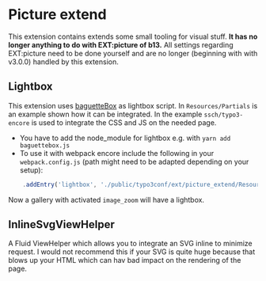 Picture extend
==============================================================

This extension contains extends some small tooling for visual stuff.
**It has no longer anything to do with EXT:picture of b13.** All settings regarding EXT:picture
need to be done yourself and are no longer (beginning with with v3.0.0) handled by this extension.

## Lightbox
This extension uses [baguetteBox](https://github.com/feimosi/baguetteBox.js) as lightbox script.
In `Resources/Partials` is an example shown how it can be integrated. In the example `ssch/typo3-encore`
is used to integrate the CSS and JS on the needed page.

* You have to add the node_module for lightbox e.g. with `yarn add baguettebox.js`
* To use it with webpack encore include the following in your `webpack.config.js` (path might need to be adapted depending on your setup):

``` js
    .addEntry('lightbox', './public/typo3conf/ext/picture_extend/Resources/Private/JavaScript/lightbox.js')
```
Now a gallery with activated `image_zoom` will have a lightbox.

## InlineSvgViewHelper
A Fluid ViewHelper which allows you to integrate an SVG inline to minimize request.
I would not recommend this if your SVG is quite huge because that blows up your HTML which
can hav bad impact on the rendering of the page.
